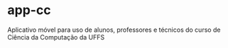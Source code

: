 # app-cc
Aplicativo móvel para uso de alunos, professores e técnicos do curso de Ciência da Computação da UFFS
